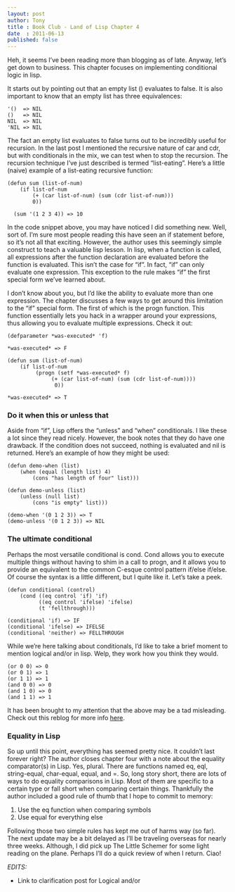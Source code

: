 ```yaml
---
layout: post
author: Tony
title : Book Club - Land of Lisp Chapter 4
date  : 2011-06-13
published: false
---
```


Heh, it seems I’ve been reading more than blogging as of late. Anyway, let’s get down to business. This chapter focuses on implementing conditional logic in lisp.

It starts out by pointing out that an empty list () evaluates to false. It is also important to know that an empty list has three equivalences:

```
'()  => NIL
()   => NIL
NIL  => NIL
'NIL => NIL
```

The fact an empty list evaluates to false turns out to be incredibly useful for recursion. In the last post I mentioned the recursive nature of car and cdr, but with conditionals in the mix, we can test when to stop the recursion. The recursion technique I’ve just described is termed “list-eating”. Here’s a little (naive) example of a list-eating recursive function:

```
(defun sum (list-of-num)
    (if list-of-num
        (+ (car list-of-num) (sum (cdr list-of-num)))
        0))

  (sum '(1 2 3 4)) => 10
```

In the code snippet above, you may have noticed I did something new. Well, sort of. I’m sure most people reading this have seen an if statement before, so it’s not all that exciting. However, the author uses this seemingly simple construct to teach a valuable lisp lesson. In lisp, when a function is called, all expressions after the function declaration are evaluated before the function is evaluated. This isn’t the case for “if”. In fact, “if” can only evaluate one expression. This exception to the rule makes “if” the first special form we’ve learned about.

I don’t know about you, but I’d like the ability to evaluate more than one expression. The chapter discusses a few ways to get around this limitation to the “if” special form. The first of which is the progn function. This function essentially lets you hack in a wrapper around your expressions, thus allowing you to evaluate multiple expressions. Check it out:

```
(defparameter *was-executed* 'f)

*was-executed* => F

(defun sum (list-of-num)
    (if list-of-num
         (progn (setf *was-executed* f)
              (+ (car list-of-num) (sum (cdr list-of-num))))
               0))

*was-executed* => T
```

### Do it when this or unless that

Aside from “if”, Lisp offers the “unless” and “when” conditionals. I like these a lot since they read nicely. However, the book notes that they do have one drawback. If the condition does not succeed, nothing is evaluated and nil is returned. Here’s an example of how they might be used:

```
(defun demo-when (list)
    (when (equal (length list) 4)
        (cons "has length of four" list)))

(defun demo-unless (list)
    (unless (null list)
        (cons "is empty" list)))

(demo-when '(0 1 2 3)) => T
(demo-unless '(0 1 2 3)) => NIL
```

### The ultimate conditional

Perhaps the most versatile conditional is cond. Cond allows you to execute multiple things without having to shim in a call to progn, and it allows you to provide an equivalent to the common C-esque control pattern if/else if/else. Of course the syntax is a little different, but I quite like it. Let’s take a peek.

```
(defun conditional (control)
    (cond ((eq control 'if) 'if)
          ((eq control 'ifelse) 'ifelse)
          (t 'fellthrough)))

(conditional 'if) => IF
(conditional 'ifelse) => IFELSE
(conditional 'neither) => FELLTHROUGH
```

While we’re here talking about conditionals, I’d like to take a brief moment to mention logical and/or in lisp. Welp, they work how you think they would.

```
(or 0 0) => 0
(or 0 1) => 1
(or 1 1) => 1
(and 0 0) => 0
(and 1 0) => 0
(and 1 1) => 1
```

It has been brought to my attention that the above may be a tad misleading. Check out this reblog for more info [here](http://n0p.tumblr.com/post/7089691387/book-club-land-of-lisp-chapter-4).

### Equality in Lisp

So up until this point, everything has seemed pretty nice. It couldn’t last forever right? The author closes chapter four with a note about the equality comparator(s) in Lisp. Yes, plural. There are functions named eq, eql, string-equal, char-equal, equal, and =. So, long story short, there are lots of ways to do equality comparisons in Lisp. Most of them are specific to a certain type or fall short when comparing certain things. Thankfully the author included a good rule of thumb that I hope to commit to memory:

1. Use the eq function when comparing symbols
1. Use equal for everything else

Following those two simple rules has kept me out of harms way (so far). The next update may be a bit delayed as I’ll be traveling overseas for nearly three weeks. Although, I did pick up The Little Schemer for some light reading on the plane. Perhaps I’ll do a quick review of when I return. Ciao!

*EDITS:*

* Link to clarification post for Logical and/or
